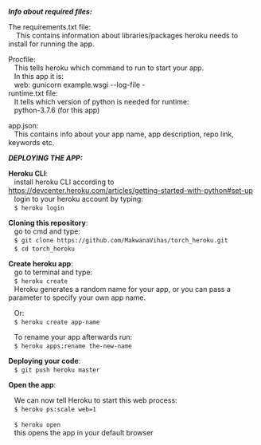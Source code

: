 _**Info about required files:**_

The requirements.txt file:<br />
 &nbsp; &nbsp;  This contains information about libraries/packages heroku needs to install for running the app.<br />

Procfile:<br />
   &nbsp;&nbsp;  This tells heroku which command to run to start your app.<br />
   &nbsp;&nbsp;  In this app it is:<br />
   &nbsp;&nbsp;  web: gunicorn example.wsgi --log-file -<br />
runtime.txt file:<br />
   &nbsp;&nbsp;  It tells which version of python is needed for runtime:<br />
   &nbsp;&nbsp;  python-3.7.6 (for this app)<br />

app.json:<br />
   &nbsp;&nbsp;  This contains info about your app name, app description, repo link, keywords etc.<br />

_**DEPLOYING THE APP:**_<br />

**Heroku CLI**:<br />
   &nbsp;&nbsp;  install heroku CLI according to https://devcenter.heroku.com/articles/getting-started-with-python#set-up <br />
   &nbsp;&nbsp;  login to your heroku account by typing:<br />
   &nbsp;&nbsp;   `$ heroku login`<br />

**Cloning this repository**:<br />
   &nbsp;&nbsp;  go to cmd and type: <br />
   &nbsp;&nbsp; `$ git clone https://github.com/MakwanaVihas/torch_heroku.git`<br />
   &nbsp;&nbsp; `$ cd torch_heroku`<br />

**Create heroku app**:<br />
  &nbsp;&nbsp;  go to terminal and type:<br />
  &nbsp;&nbsp;  `$ heroku create`<br />
  &nbsp;&nbsp;  Heroku generates a random name for your app, or you can pass a parameter to specify your own app name.<br />
   
  &nbsp;&nbsp;  Or:<br />
  &nbsp;&nbsp;  `$ heroku create app-name`<br />
  
  &nbsp;&nbsp;  To rename your app afterwards run:<br />
  &nbsp;&nbsp;  `$ heroku apps:rename the-new-name`<br />

**Deploying your code**:<br />
  &nbsp;&nbsp;  `$ git push heroku master`<br />

**Open the app**:<br />

  &nbsp;&nbsp;  We can now tell Heroku to start this web process:<br />
  &nbsp;&nbsp;  `$ heroku ps:scale web=1`<br />
  
  &nbsp;&nbsp;  `$ heroku open`<br />
  &nbsp;&nbsp;  this opens the app in your default browser<br />

